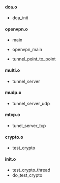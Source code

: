 




#### dca.o

* dca_init



#### openvpn.o

* main
* openvpn_main

* tunnel_point_to_point


#### multi.o

* tunnel_server

#### mudp.o

* tunnel_server_udp

#### mtcp.o

* tunel_server_tcp



#### crypto.o

* test_crypto
















#### init.o

* test_crypto_thread
* do_test_crypto